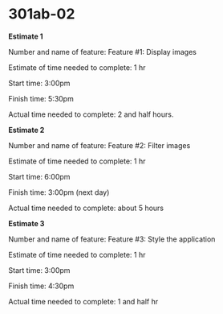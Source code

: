 # 301ab-02

**Estimate 1**

Number and name of feature: Feature #1: Display images

Estimate of time needed to complete: 1 hr

Start time: 3:00pm

Finish time: 5:30pm

Actual time needed to complete: 2 and half hours.


**Estimate 2**

Number and name of feature: Feature #2: Filter images

Estimate of time needed to complete: 1 hr

Start time: 6:00pm

Finish time: 3:00pm (next day)

Actual time needed to complete: about 5 hours


**Estimate 3**

Number and name of feature: Feature #3: Style the application

Estimate of time needed to complete: 1 hr

Start time: 3:00pm

Finish time: 4:30pm

Actual time needed to complete: 1 and half hr

